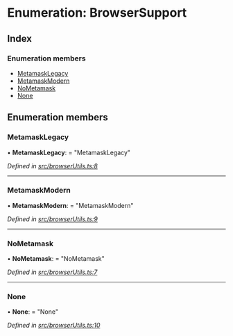 # Enumeration: BrowserSupport

## Index

### Enumeration members

* [MetamaskLegacy](_browserutils_.browsersupport.md#metamasklegacy)
* [MetamaskModern](_browserutils_.browsersupport.md#metamaskmodern)
* [NoMetamask](_browserutils_.browsersupport.md#nometamask)
* [None](_browserutils_.browsersupport.md#none)

## Enumeration members

###  MetamaskLegacy

• **MetamaskLegacy**: = "MetamaskLegacy"

*Defined in [src/browserUtils.ts:8](https://github.com/PolymathNetwork/polymath-sdk/blob/550676f/src/browserUtils.ts#L8)*

___

###  MetamaskModern

• **MetamaskModern**: = "MetamaskModern"

*Defined in [src/browserUtils.ts:9](https://github.com/PolymathNetwork/polymath-sdk/blob/550676f/src/browserUtils.ts#L9)*

___

###  NoMetamask

• **NoMetamask**: = "NoMetamask"

*Defined in [src/browserUtils.ts:7](https://github.com/PolymathNetwork/polymath-sdk/blob/550676f/src/browserUtils.ts#L7)*

___

###  None

• **None**: = "None"

*Defined in [src/browserUtils.ts:10](https://github.com/PolymathNetwork/polymath-sdk/blob/550676f/src/browserUtils.ts#L10)*
